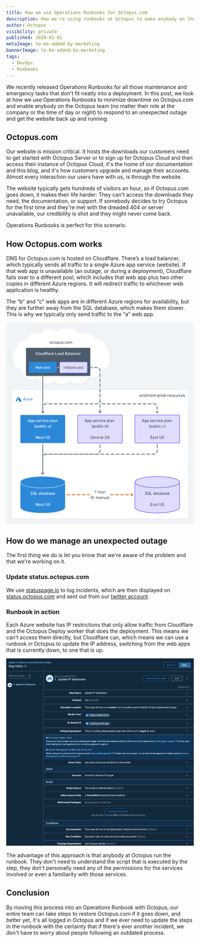 ```yaml
---
title: How we use Operations Runbooks for Octopus.com
description: How we're using runbooks at Octopus to make anybody on the team can restore Octopus.com if it ever goes down
author: Octopus
visibility: private
published: 3020-01-01
metaImage: to-be-added-by-marketing
bannerImage: to-be-added-by-marketing
tags:
  - DevOps
  - Runbooks
---
```


We recently released Operations Runbooks for all those maintenance and emergency tasks that don't fit neatly into a deployment. In this post, we look at how we use Operations Runbooks to minimize downtime on Octopus.com and enable anybody on the Octopus team (no matter their role at the company or the time of day or night) to respond to an unexpected outage and get the website back up and running.

## Octopus.com

Our website is mission critical. It hosts the downloads our customers need to get started with Octopus Server or to sign up for Octopus Cloud and then access their instance of Octopus Cloud, it's the home of our documentation and this blog, and it's how customers upgrade and manage their accounts. Almost every interaction our users have with us, is through the website.

The website typically gets hundreds of visitors an hour, so if Octopus.com goes down, it makes their life harder: They can't access the downloads they need, the documentation, or support. If somebody decides to try Octopus for the first time and they're met with the dreaded 404 or server unavailable, our credibility is shot and they might never come back.

Operations Runbooks is perfect for this scenario. 

## How Octopus.com works

DNS for Octopus.com is hosted on Cloudflare. There’s a load balancer, which typically sends all traffic to a single Azure app service (website). If that web app is unavailable (an outage, or during a deployment), Cloudflare fails over to a different pool, which includes that web app plus two other copies in different Azure regions. It will redirect traffic to whichever web application is healthy. 

The “b” and “c” web apps are in different Azure regions for availability, but they are further away from the SQL database, which makes them slower. This is why we typically only send traffic to the “a” web app. 

![A diagram of the Cloudflare load balancer for Octopus.com](octopus-com.png)

## How do we manage an unexpected outage

The first thing we do is let you know that we're aware of the problem and that we're working on it.

### Update status.octopus.com

We use [statuspage.io](https://www.statuspage.io/) to log incidents, which are then displayed on [status.octopus.com](https://status.octopus.com/) and sent out from our [twitter account](https://twitter.com/OctopusDeploy).

### Runbook in action

Each Azure website has IP restrictions that only allow traffic from Cloudflare and the Octopus Deploy worker that does the deployment. This means we can’t access them directly, but Cloudflare can, which means we can use a runbook in Octopus to update the IP address, switching from the web apps that is currently down, to one that is up. 

![Octopus runbook to update the IP address](update-ip-step.png)

The advantage of this approach is that anybody at Octopus run the runbook. They don't need to understand the script that is executed by the step, they don't personally need any of the permissions for the services involved or even a familiarity with those services.

## Conclusion

By moving this process into an Operations Runbook with Octopus, our entire team can take steps to restore Octopus.com if it goes down, and better yet, it's all logged in Octopus and if we ever need to update the steps in the runbook with the certainty that if there's ever another incident, we don't have to worry about people following an outdated process.
